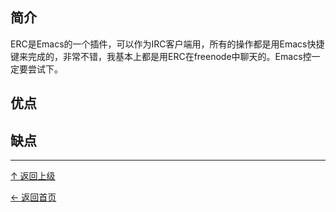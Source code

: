 
## 简介

ERC是Emacs的一个插件，可以作为IRC客户端用，所有的操作都是用Emacs快捷键来完成的，非常不错，我基本上都是用ERC在freenode中聊天的。Emacs控一定要尝试下。

## 优点

## 缺点


----
[↑ 返回上级](https://github.com/asin929/linux-software/blob/master/Network-Application/Network-Application.md)

[← 返回首页](https://github.com/asin929/linux-software)
